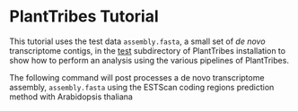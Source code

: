 # PlantTribes Tutorial
This tutorial uses the test data `assembly.fasta`, a small set of *de novo* transcriptome contigs, in the [test](../test) subdirectory of PlantTribes installation to show how to perform an analysis using the various pipelines of PlantTribes.

The following command will post processes a de novo transcriptome assembly, `assembly.fasta` using the ESTScan coding regions prediction method with Arabidopsis thaliana  
